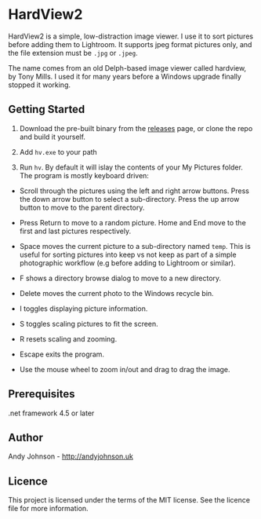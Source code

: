 # HardView2

HardView2 is a simple, low-distraction image viewer. I use it to sort pictures before adding them to Lightroom.
It supports jpeg format pictures only, and the file extension must be `.jpg` or `.jpeg`.

The name comes from an old Delph-based image viewer called hardview, by Tony Mills. I used it for many years
before a Windows upgrade finally stopped it working.


## Getting Started

1. Download the pre-built binary from the [releases](https://github.com/andyjohnson0/HardView2/releases)
page, or clone the repo and build it yourself.

2. Add `hv.exe` to your path

3. Run `hv`. By default it will islay the contents of your My Pictures folder. The program is mostly keyboard
driven:

* Scroll through the pictures using the left and right arrow buttons. Press the down arrow button to select a
sub-directory. Press the up arrow button to move to the parent directory.

* Press Return to move to a random picture. Home and End move to the first and last pictures respectively.

* Space moves the current picture to a sub-directory named `temp`. This is useful for sorting pictures into
keep vs not keep as part of a simple photographic workflow (e.g before adding to Lightroom or similar).

* F shows a directory browse dialog to move to a new directory.

* Delete moves the current photo to the Windows recycle bin.

* I toggles displaying picture information.

* S toggles scaling pictures to fit the screen.

* R resets scaling and zooming.

* Escape exits the program.

* Use the mouse wheel to zoom in/out and drag to drag the image.

## Prerequisites

.net framework 4.5 or later

## Author

Andy Johnson - http://andyjohnson.uk

## Licence

This project is licensed under the terms of the MIT license. See the licence file for more information.
